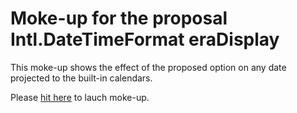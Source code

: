 # Moke-up for the proposal Intl.DateTimeFormat eraDisplay
This moke-up shows the effect of the proposed option on any date projected to the built-in calendars.

Please [hit here](https://Louis-Aime.github.io/proposal-intl-eradisplay/dtfextend-mokeup) to lauch moke-up.
